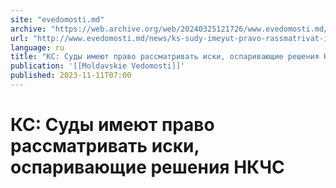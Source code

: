 ```yaml
---
site: "evedomosti.md"
archive: "https://web.archive.org/web/20240325121726/www.evedomosti.md/news/ks-sudy-imeyut-pravo-rassmatrivat-iski-osparivayushie-reshen"
url: "http://www.evedomosti.md/news/ks-sudy-imeyut-pravo-rassmatrivat-iski-osparivayushie-reshen"
language: ru
title: "КС: Суды имеют право рассматривать иски, оспаривающие решения НКЧС"
publication: '[[Moldavskie Vedomosti]]'
published: 2023-11-11T07:00
---
```


# КС: Суды имеют право рассматривать иски, оспаривающие решения НКЧС

